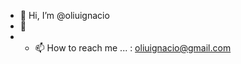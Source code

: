 - 👋 Hi, I’m @oliuignacio
- 👀 
- - 📫 How to reach me ... : oliuignacio@gmail.com 

<!---
oliuignacio/oliuignacio is a ✨ special ✨ repository because its `README.md` (this file) appears on your GitHub profile.
You can click the Preview link to take a look at your changes.
--->
